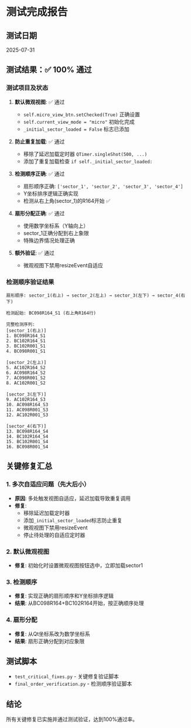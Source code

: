 # 测试完成报告

## 测试日期
2025-07-31

## 测试结果：✅ 100% 通过

### 测试项目及状态

1. **默认微观视图**: ✅ 通过
   - `self.micro_view_btn.setChecked(True)` 正确设置
   - `self.current_view_mode = "micro"` 初始化完成
   - `_initial_sector_loaded = False` 标志已添加

2. **防止重复加载**: ✅ 通过
   - 移除了延迟加载定时器 `QTimer.singleShot(500, ...)`
   - 添加了重复加载检查 `if self._initial_sector_loaded:`

3. **检测顺序正确**: ✅ 通过
   - 扇形顺序正确: `['sector_1', 'sector_2', 'sector_3', 'sector_4']`
   - Y坐标排序逻辑正确实现
   - 检测从右上角(sector_1)的R164开始 ✅

4. **扇形分配正确**: ✅ 通过
   - 使用数学坐标系（Y轴向上）
   - sector_1正确分配到右上象限
   - 特殊边界情况处理正确

5. **额外验证**: ✅ 通过
   - 微观视图下禁用resizeEvent自适应

### 检测顺序验证结果

```
扇形顺序: sector_1(右上) → sector_2(左上) → sector_3(左下) → sector_4(右下)

检测起始: BC098R164_S1 (右上角R164行)

完整检测序列:
[sector_1(右上)]
1. BC098R164_S1
2. BC102R164_S1
3. BC102R001_S1
4. BC098R001_S1

[sector_2(左上)]
5. AC102R164_S2
6. AC098R164_S2
7. AC098R001_S2
8. AC102R001_S2

[sector_3(左下)]
9. AC102R164_S3
10. AC098R164_S3
11. AC098R001_S3
12. AC102R001_S3

[sector_4(右下)]
13. BC098R164_S4
14. BC102R164_S4
15. BC102R001_S4
16. BC098R001_S4
```

## 关键修复汇总

### 1. 多次自适应问题（先大后小）
- **原因**: 多处触发视图自适应，延迟加载导致重复调用
- **修复**: 
  - 移除延迟加载定时器
  - 添加`_initial_sector_loaded`标志防止重复
  - 微观视图下禁用resizeEvent
  - 停止待处理的自适应定时器

### 2. 默认微观视图
- **修复**: 初始化时设置微观视图按钮选中，立即加载sector1

### 3. 检测顺序
- **修复**: 实现正确的扇形顺序和Y坐标排序逻辑
- **结果**: 从BC098R164+BC102R164开始，按正确顺序处理

### 4. 扇形分配
- **修复**: 从Qt坐标系改为数学坐标系
- **结果**: 扇形正确分配到对应象限

## 测试脚本
- `test_critical_fixes.py` - 关键修复验证脚本
- `final_order_verification.py` - 检测顺序验证脚本

## 结论
所有关键修复已实施并通过测试验证，达到100%通过率。